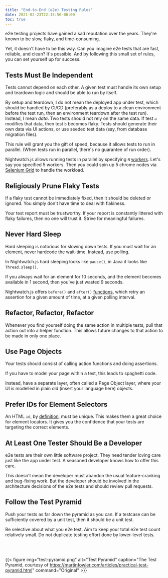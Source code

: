 ```yaml
---
title: "End-to-End (e2e) Testing Rules"
date: 2021-02-23T22:15:56-06:00
toc: true
---
```


e2e testing projects have gained a sad reputation over the years. They're known to be slow, flaky, and time-consuming.

Yet, it doesn't have to be this way. Can you imagine e2e tests that are fast, reliable, and clean? It's possible. And by following this small set of rules, you can set yourself up for success.

<!--more-->

## Tests Must Be Independent

Tests cannot depend on each other. A given test must handle its own setup and teardown logic and should be able to run by itself.

By setup and teardown, I do not mean the deployed app under test, which should be handled by CI/CD (preferably as a deploy to a clean environment before the test run, then an environment teardown after the test run). Instead, I mean _data_. Two tests should not rely on the same data. If test `a` modifies that data, then test `b` becomes flaky. Tests should generate their own data via UI actions, or use seeded test data (say, from database migration files).

This rule will grant you the gift of speed, because it allows tests to run in parallel. (When tests run in parallel, there's no guarantee of run order).

Nightwatch.js allows running tests in parallel by specifying `N` [workers](https://nightwatchjs.org/gettingstarted/configuration/). Let's say you specified 5 workers. Then you could spin up 5 chrome nodes via [Selenium Grid](https://github.com/SeleniumHQ/docker-selenium) to handle the workload.

## Religiously Prune Flaky Tests

If a flaky test cannot be immediately fixed, then it should be deleted or ignored. You simply don't have time to deal with flakiness.

Your test report must be trustworthy. If your report is constantly littered with flaky failures, then no one will trust it. Strive for meaningful failures.

## Never Hard Sleep

Hard sleeping is notorious for slowing down tests. If you must wait for an element, never hardcode the wait-time. Instead, use polling.

In Nightwatch.js hard sleeping looks like `pause()`, in Java it looks like `Thread.sleep()`.

If you always wait for an element for 10 seconds, and the element becomes available in 1 second, then you've just wasted 9 seconds.

Nightwatch.js offers `before()` and `after()` [functions](https://nightwatchjs.org/api/expect/), which retry an assertion for a given amount of time, at a given polling interval.

## Refactor, Refactor, Refactor

Whenever you find yourself doing the same action in multiple tests, pull that action out into a helper function. This allows future changes to that action to be made in only one place.

## Use Page Objects

Your tests should consist of calling action functions and doing assertions.

If you have to model your page within a test, this leads to spaghetti code.

Instead, have a separate layer, often called a Page Object layer, where your UI is modelled in plain old (insert your language here) objects.

## Prefer IDs for Element Selectors

An HTML `id`, by [definition](https://developer.mozilla.org/en-US/docs/Web/HTML/Global_attributes/id), must be unique. This makes them a great choice for element locators. It gives you the confidence that your tests are targeting the correct elements.

## At Least One Tester Should Be a Developer

e2e tests are their own little software project. They need tender loving care just like the app under test. A seasoned developer knows how to offer this care.

This doesn't mean the developer must abandon the usual feature-cranking and bug-fixing work. But the developer should be involved in the architecture decisions of the e2e tests and should review pull requests.

## Follow the Test Pyramid

Push your tests as far down the pyramid as you can. If a testcase can be sufficiently covered by a unit test, then it should be a unit test.

Be selective about what you e2e test. Aim to keep your total e2e test count relatively small. Do not duplicate testing effort done by lower-level tests.

<br>
<br>

{{< figure
img="test-pyramid.png"
alt="Test Pyramid"
caption="The Test Pyramid, courtesy of <https://martinfowler.com/articles/practical-test-pyramid.html>"
command="Original" >}}
